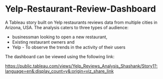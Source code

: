 # Yelp-Restaurant-Review-Dashboard
A Tableau story built on Yelp restaurants reviews data from multiple cities in Arizona, USA. The analysis caters to three types of audience: 
* businessman looking to open a new restaurant, 
* Existing restaurant owners and 
* Yelp - To observe the trends in the activity of their users

The dashboard can be viewed using the following link:

https://public.tableau.com/views/Yelp_Reviews_Analysis_Shashank/Story1?:language=en&:display_count=y&:origin=viz_share_link
